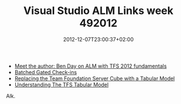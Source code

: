 ﻿---
title: "Visual Studio ALM Links week 492012"
description: ""
date: 2012-12-07T23:00:37+02:00
draft: false
tags: [Visual Studio ALM]
categories: [Visual Studio ALM]
---
- [Meet the author: Ben Day on ALM with TFS 2012 fundamentals](http://blog.pluralsight.com/2012/11/29/meet-the-author-ben-day-on-alm-with-tfs-2012-fundamentals/)
- [Batched Gated Check-ins](http://mattvsts.blogspot.it/2012/12/batched-gated-check-ins.html?utm_source=feedburner&amp;utm_medium=feed&amp;utm_campaign=Feed:+MattsAlmSpace+%28Matt's+ALM+space%29)
- [Replacing the Team Foundation Server Cube with a Tabular Model](http://blog.nwcadence.com/replacing-the-team-foundation-server-cube-with-a-tabular-model/)
- [Understanding The TFS Tabular Model](http://blog.nwcadence.com/understanding-the-tfs-tabular-model/)

Alk.
